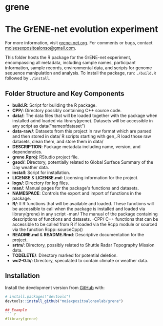 
<!-- README.md is generated from README.Rmd. Please edit that file -->

# grene

<!-- badges: start -->
<!-- badges: end -->

# The GrENE-net evolution experiment

For more information, visit [grene-net.org](grene-net.org). For comments or bugs, contact [moisesexpositoalonso@gmail.com](mailto:moisesexpositoalonso@gmail.com).

This folder hosts the R package for the GrENE-net experiment, encompassing all metadata, including sample names, participant information, sample records, environmental data, and scripts for genome sequence manipulation and analysis. To install the package, run: `./build.R` followed by `./install`.

## Folder Structure and Key Components

- **build.R**: Script for building the R package.
- **CPP/**: Directory possibly containing C++ source code.
- **data/**: The data files that will be loaded together with the package
when installed adnd loaded via library(grene). Datasets will be
accessible in any script as data(“nameofdataset”)
- **data-raw/**: Datasets from this project in raw format which are parsed
and then stored in data/ R scripts starting with gen\_.R load those raw
datasets, clean them, and store them in data/
- **DESCRIPTION**: Package metadata including name, version, and dependencies.
- **grene.Rproj**: RStudio project file.
- **gsod/**: Directory, potentially related to Global Surface Summary of the Day weather data.
- **install**: Script for installation.
- **LICENSE** & **LICENSE.md**: Licensing information for the project.
- **logs/**: Directory for log files.
- **man/**: Manual pages for the package's functions and datasets.
- **NAMESPACE**: Controls the export and import of functions in the package.
- **R/**: ll R functions that will be available and loaded. These functions
will be accessible to call when the package is installed and loaded via
library(grene) in any script -man/ The manual of the package containing
descriptions of functions and datasets. -CPP/ C++ functions that can be
accessible to be called from R if loaded via the Rcpp module or sourced
via the function Rcpp::sourceCpp()
- **README.md** & **README.Rmd**: Descriptive documentation for the project.
- **srtm/**: Directory, possibly related to Shuttle Radar Topography Mission data.
- **TODELETE/**: Directory marked for potential deletion.
- **wc2-0.5/**: Directory, speculated to contain climate or weather data.

## Installation

Install the development version from [GitHub](https://github.com/moiexpositoalonsolab/grene) with:

``` r
# install.packages("devtools")
devtools::install_github("moiexpositoalonsolab/grene")

## Example
``` r
#library(grene)
```

